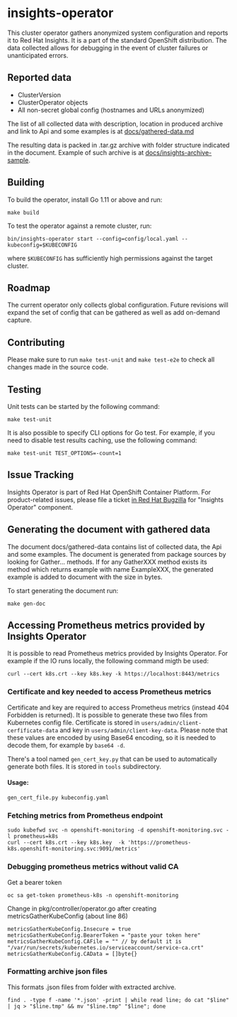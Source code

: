 # insights-operator

This cluster operator gathers anonymized system configuration and reports it to Red Hat Insights. It is a part of the standard OpenShift distribution. The data collected allows for debugging in the event of cluster failures or unanticipated errors.

## Reported data

* ClusterVersion
* ClusterOperator objects
* All non-secret global config (hostnames and URLs anonymized)

The list of all collected data with description, location in produced archive and link to Api and some examples is at [docs/gathered-data.md](docs/gathered-data.md)

The resulting data is packed in .tar.gz archive with folder structure indicated in the document. Example of such archive is at [docs/insights-archive-sample](docs/insights-archive-sample).

## Building

To build the operator, install Go 1.11 or above and run:

    make build

To test the operator against a remote cluster, run:

    bin/insights-operator start --config=config/local.yaml --kubeconfig=$KUBECONFIG

where `$KUBECONFIG` has sufficiently high permissions against the target cluster.

## Roadmap

The current operator only collects global configuration. Future revisions will expand the set of config that can be gathered as well as add on-demand capture.

## Contributing

Please make sure to run `make test-unit` and `make test-e2e` to check all changes made in the source code.

## Testing

Unit tests can be started by the following command:

    make test-unit

It is also possible to specify CLI options for Go test. For example, if you need to disable test results caching, use the following command:

    make test-unit TEST_OPTIONS=-count=1

## Issue Tracking

Insights Operator is part of Red Hat OpenShift Container Platform. For product-related issues, please
file a ticket [in Red Hat Bugzilla](https://bugzilla.redhat.com/enter_bug.cgi?product=OpenShift%20Container%20Platform&component=Insights%20Operator) for "Insights Operator" component.

## Generating the document with gathered data
The document docs/gathered-data contains list of collected data, the Api and some examples. The document is generated from package sources by looking for Gather... methods.
If for any GatherXXX method exists its method which returns example with name ExampleXXX, the generated example is added to document with the size in bytes.


To start generating the document run:
```
make gen-doc
```

## Accessing Prometheus metrics provided by Insights Operator

It is possible to read Prometheus metrics provided by Insights Operator. For example if the IO runs locally, the following command migth be used:

``
curl --cert k8s.crt --key k8s.key -k https://localhost:8443/metrics
``

### Certificate and key needed to access Prometheus metrics

Certificate and key are required to access Prometheus metrics (instead 404 Forbidden is returned). It is possible to generate these two files from Kubernetes config file. Certificate is stored in `users/admin/client-cerfificate-data` and key in `users/admin/client-key-data`. Please note that these values are encoded by using Base64 encoding, so it is needed to decode them, for example by `base64 -d`.

There's a tool named `gen_cert_key.py` that can be used to automatically generate both files. It is stored in `tools` subdirectory.

#### Usage:

```
gen_cert_file.py kubeconfig.yaml
```

### Fetching metrics from Prometheus endpoint

```
sudo kubefwd svc -n openshift-monitoring -d openshift-monitoring.svc -l prometheus=k8s
curl --cert k8s.crt --key k8s.key  -k 'https://prometheus-k8s.openshift-monitoring.svc:9091/metrics'
```

### Debugging prometheus metrics without valid CA

Get a bearer token
```
oc sa get-token prometheus-k8s -n openshift-monitoring
```
Change in pkg/controller/operator.go after creating metricsGatherKubeConfig (about line 86)
```
metricsGatherKubeConfig.Insecure = true
metricsGatherKubeConfig.BearerToken = "paste your token here"
metricsGatherKubeConfig.CAFile = "" // by default it is "/var/run/secrets/kubernetes.io/serviceaccount/service-ca.crt"
metricsGatherKubeConfig.CAData = []byte{}
```


### Formatting archive json files
This formats .json files from folder with extracted archive.
```
find . -type f -name '*.json' -print | while read line; do cat "$line" | jq > "$line.tmp" && mv "$line.tmp" "$line"; done
```
